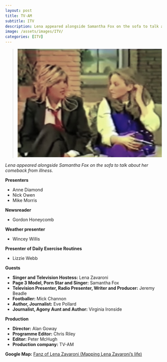 ```yaml
---
layout: post
title: TV-AM
subtitle: ITV
description: Lena appeared alongside Samantha Fox on the sofa to talk about her comeback from illness.
image: /assets/images/ITV/
categories: [ITV]
---
```


> ![](/assets/images/sf-lz.jpg)

<cite>Lena appeared alongside Samantha Fox on the sofa to talk about her comeback from illness.</cite>

**Presenters**
* Anne Diamond
* Nick Owen
* Mike Morris

**Newsreader**
* Gordon Honeycomb

**Weather presenter**
* Wincey Willis

**Presenter of Daily Exercise Routines**
* Lizzie Webb

**Guests**
* **Singer and Television Hostess:** Lena Zavaroni
* **Page 3 Model, Porn Star and Singer:** Samantha Fox
* **Television Presenter, Radio Presenter, Writer and Producer:** Jeremy Beadle
* **Footballer:** Mick Channon
* **Author, Journalist:** Eve Pollard
* **Journalist, Agony Aunt and Author:** Virginia Ironside

**Production**
* **Director:** Alan Goway
* **Programme Editor:** Chris Riley
* **Editor:** Peter McHugh
* **Production company:** TV-AM

**Google Map:**
<span class="post-categories">[Fanz of Lena Zavaroni (Mapping Lena Zavaroni’s life)](https://www.google.com/maps/d/u/0/viewer?mid=1D1D0ERV_FQMNb9XZzJ-J3yUlK8aI4vhI&ll=51.54137200000003%2C-0.14349210000000312&z=19)</span>
